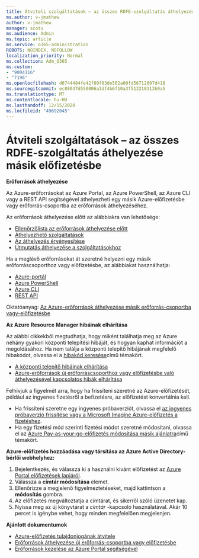 ```yaml
---
title: Átviteli szolgáltatások – az összes RDFE-szolgáltatás áthelyezése másik előfizetésbe
ms.author: v-jmathew
author: v-jmathew
manager: scotv
ms.audience: Admin
ms.topic: article
ms.service: o365-administration
ROBOTS: NOINDEX, NOFOLLOW
localization_priority: Normal
ms.collection: Adm_O365
ms.custom:
- "9004116"
- "7196"
ms.openlocfilehash: d6744484fe42f09f03de562a00fd56712607d418
ms.sourcegitcommit: ec88047d550006a1df4b6f10a3f513218113b9a5
ms.translationtype: MT
ms.contentlocale: hu-HU
ms.lasthandoff: 12/15/2020
ms.locfileid: "49692045"
---
```

# <a name="transfer-services---move-all-rdfe-services-to-another-subscription"></a>Átviteli szolgáltatások – az összes RDFE-szolgáltatás áthelyezése másik előfizetésbe

**Erőforrások áthelyezése**

Az Azure-erőforrásokat az Azure Portal, az Azure PowerShell, az Azure CLI vagy a REST API segítségével áthelyezheti egy másik Azure-előfizetésbe vagy erőforrás-csoportba az erőforrások áthelyezéséhez.

Az erőforrások áthelyezése előtt az alábbiakra van lehetősége:

- [Ellenőrzőlista az erőforrások áthelyezése előtt](https://docs.microsoft.com/azure/azure-resource-manager/resource-group-move-resources?WT.mc_id=Portal-Microsoft_Azure_Support#checklist-before-moving-resources)
- [Áthelyezhető szolgáltatások](https://docs.microsoft.com/azure/azure-resource-manager/move-support-resources?WT.mc_id=Portal-Microsoft_Azure_Support)
- [Az áthelyezés érvényesítése](https://docs.microsoft.com/azure/azure-resource-manager/resource-group-move-resources?WT.mc_id=Portal-Microsoft_Azure_Support#validate-move)
- [Útmutatás áthelyezése a szolgáltatásokhoz](https://docs.microsoft.com/azure/azure-resource-manager/move-limitations/app-service-move-limitations?WT.mc_id=Portal-Microsoft_Azure_Support)

Ha a meglévő erőforrásokat át szeretné helyezni egy másik erőforráscsoporthoz vagy előfizetésbe, az alábbiakat használhatja:

- [Azure-portál](https://docs.microsoft.com/azure/azure-resource-manager/resource-group-move-resources?WT.mc_id=Portal-Microsoft_Azure_Support#use-the-portal)
- [Azure PowerShell](https://docs.microsoft.com/azure/azure-resource-manager/resource-group-move-resources?WT.mc_id=Portal-Microsoft_Azure_Support#use-azure-powershell)
- [Azure CLI](https://docs.microsoft.com/azure/azure-resource-manager/resource-group-move-resources?WT.mc_id=Portal-Microsoft_Azure_Support#use-azure-cli)
- [REST API](https://docs.microsoft.com/azure/azure-resource-manager/resource-group-move-resources?WT.mc_id=Portal-Microsoft_Azure_Support#use-rest-api)

Oktatóanyag: [Az Azure-erőforrások áthelyezése másik erőforrás-csoportba vagy-előfizetésbe](https://docs.microsoft.com/azure/azure-resource-manager/resource-manager-tutorial-move-resources)

**Az Azure Resource Manager hibáinak elhárítása**

Az alábbi cikkekből megtudhatja, hogy miként találhatja meg az Azure néhány gyakori központi telepítési hibáját, és hogyan kaphat információt a megoldásához. Ha nem találja a központi telepítő hibájának megfelelő hibakódot, olvassa el a [hibakód keresése](https://docs.microsoft.com/azure/azure-resource-manager/resource-manager-common-deployment-errors?WT.mc_id=Portal-Microsoft_Azure_Support#find-error-code)című témakört.

- [A központi telepítő hibáinak elhárítása](https://docs.microsoft.com/azure/azure-resource-manager/resource-manager-common-deployment-errors)
- [Azure-erőforrások új erőforráscsoporthoz vagy előfizetésbe való áthelyezésével kapcsolatos hibák elhárítása](https://docs.microsoft.com/azure/azure-resource-manager/troubleshoot-move)

Felhívjuk a figyelmét arra, hogy ha frissíteni szeretné az Azure-előfizetését, például az ingyenes fizetésről a befizetésre, az előfizetést konvertálnia kell.

- Ha frissíteni szeretne egy ingyenes próbaverziót, olvassa el [az ingyenes próbaverzió frissítése vagy a Microsoft Imagine Azure-előfizetés a fizetéshez](https://docs.microsoft.com/azure/billing/billing-upgrade-azure-subscription).
- Ha egy fizetési mód szerinti fizetési módot szeretné módosítani, olvassa el az [Azure Pay-as-your-go-előfizetés módosítása másik ajánlatra](https://docs.microsoft.com/azure/billing/billing-how-to-switch-azure-offer)című témakört.

**Azure-előfizetés hozzáadása vagy társítása az Azure Active Directory-bérlői webhelyhez:**

1. Bejelentkezés, és válassza ki a használni kívánt előfizetést az [Azure Portal előfizetések lapjáról](https://portal.azure.com/#blade/Microsoft_Azure_Billing/SubscriptionsBlade).
2. Válassza a **címtár módosítása** elemet.
3. Ellenőrizze a megjelenő figyelmeztetéseket, majd kattintson a **módosítás** gombra.
4. Az előfizetés megváltoztatja a címtárat, és sikerről szóló üzenetet kap.
5. Nyissa meg az új könyvtárat a *címtár* -kapcsoló használatával. Akár 10 percet is igénybe vehet, hogy minden megfelelően megjelenjen.

**Ajánlott dokumentumok**

- [Azure-előfizetés tulajdonjogának átvitele](https://docs.microsoft.com/azure/billing-subscription-transfer)
- [Erőforrások áthelyezése új erőforrás-csoportba vagy előfizetésbe](https://docs.microsoft.com/azure/azure-resource-manager/resource-group-move-resources)
- [Erőforrások kezelése az Azure Portal segítségével](https://docs.microsoft.com/azure/azure-resource-manager/resource-group-portal)
